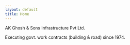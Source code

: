 ```yaml
---
layout: default
title: Home
---
```


AK Ghosh & Sons Infrastructure Pvt Ltd.

Executing govt. work contracts (building & road) since 1974.